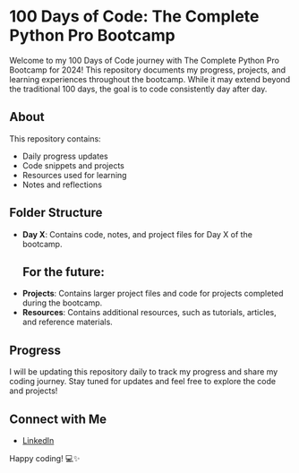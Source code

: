 # 100 Days of Code: The Complete Python Pro Bootcamp

Welcome to my 100 Days of Code journey with The Complete Python Pro Bootcamp for 2024! This repository documents my progress, projects, and learning experiences throughout the bootcamp.
While it may extend beyond the traditional 100 days, the goal is to code consistently day after day.
## About

This repository contains:

- Daily progress updates
- Code snippets and projects
- Resources used for learning
- Notes and reflections

## Folder Structure

- **Day X**: Contains code, notes, and project files for Day X of the bootcamp.
  ## For the future:
- **Projects**: Contains larger project files and code for projects completed during the bootcamp.
- **Resources**: Contains additional resources, such as tutorials, articles, and reference materials.

## Progress

I will be updating this repository daily to track my progress and share my coding journey. Stay tuned for updates and feel free to explore the code and projects!

## Connect with Me

- [LinkedIn](https://www.linkedin.com/in/diego-do-carmo-espindola-204361201/)

Happy coding! 💻✨
